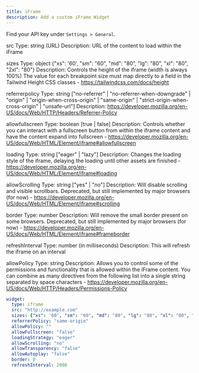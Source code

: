 ```yaml
---
title: iFrame
description: Add a custom iFrame Widget
---
```


Find your API key under `Settings > General`.

src
Type: string (URL)
Description: URL of the content to load within the iFrame

sizes
Type: object {"xs": '60', "sm": "60", "md": "80", "lg": "80", "xl": "80", "2xl": "80"}
Description: Controls the height of the iframe (width is always 100%) The value for each breakpoint size must map directly to a field in the Tailwind Height CSS classes - https://tailwindcss.com/docs/height

referrerpolicy
Type: string ["no-referrer" | "no-referrer-when-downgrade" | "origin" | "origin-when-cross-origin" | "same-origin" | "strict-origin-when-cross-origin" | "unsafe-url"]
Description: https://developer.mozilla.org/en-US/docs/Web/HTTP/Headers/Referrer-Policy

allowfullscreen
Type: boolean [true | false]
Description: Controls whether you can interact with a fullscreen button from within the iframe content and have the content expand into fullscreen - https://developer.mozilla.org/en-US/docs/Web/HTML/Element/iframe#allowfullscreen

loading
Type: string ["eager" | "lazy"]
Description: Changes the loading style of the iframe, delaying the loading until other assets are finished - https://developer.mozilla.org/en-US/docs/Web/HTML/Element/iframe#loading

allowScrolling
Type: string ["yes" | "no"]
Description: Will disable scrolling and visible scrollbars. Deprecated, but still implemented by major browsers (for now) - https://developer.mozilla.org/en-US/docs/Web/HTML/Element/iframe#scrolling

border
Type: number
Description: Will remove the small border present on some browsers. Deprecated, but still implemented by major browsers (for now) - https://developer.mozilla.org/en-US/docs/Web/HTML/Element/iframe#frameborder

refreshInterval
Type: number (in milliseconds)
Description: This will refresh the iframe on an interval

allowPolicy
Type: string
Description: Allows you to control some of the permissions and functionality that is allowed within the iFrame content. You can combine as many directives from the following list into a single string separated by space characters - https://developer.mozilla.org/en-US/docs/Web/HTTP/Headers/Permissions-Policy

```yaml
widget:
  type: iframe
  src: "http://example.com"
  sizes: {"xs": '60', "sm": "60", "md": "80", "lg": "80", "xl": "80", "2xl": "80"}
  referrerPolicy: "same-origin"
  allowPolicy: ""
  allowFullscreen: "false"
  loadingStrategy: "eager"
  allowScrolling: "no"
  allowTransparency: "false"
  allowAutoplay: "false"
  border: 0
  refreshInterval: 2000
```

